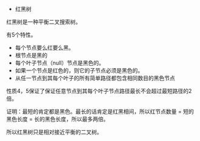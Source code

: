 + 红黑树

红黑树是一种平衡二叉搜索树。

有5个特性。
+ 每个节点要么红要么黑。
+ 根节点是黑的
+ 每个叶子节点（null）节点是黑色的。
+ 如果一个节点是红色的，则它的子节点必须是黑色的。
+ 从任一节点到其每个叶子的所有简单路径都包含相同数目的黑色节点

性质4，5保证了保证任意节点到其每个叶子节点路径最长不会超过最短路径的2倍。

证明：最短的肯定都是黑色。最长的话肯定是红黑相间，所以红节点数量 = 短的黑色长度 = 长的黑色长度，所以最多两倍。

所以红黑树只是相对接近平衡的二叉树。